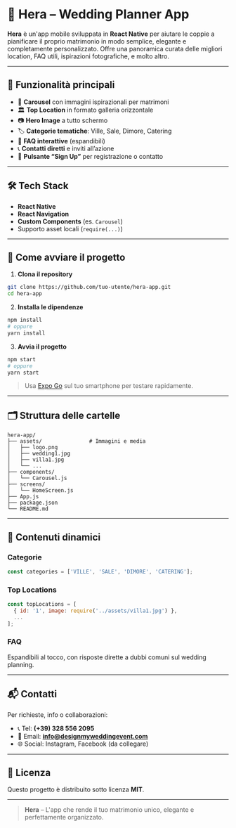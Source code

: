 # 👰 Hera – Wedding Planner App

**Hera** è un'app mobile sviluppata in **React Native** per aiutare le coppie a pianificare il proprio matrimonio in modo semplice, elegante e completamente personalizzato. Offre una panoramica curata delle migliori location, FAQ utili, ispirazioni fotografiche, e molto altro.

---

## 📲 Funzionalità principali

- 🎠 **Carousel** con immagini ispirazionali per matrimoni
- 🏛️ **Top Location** in formato galleria orizzontale
- 📷 **Hero Image** a tutto schermo
- 🏷️ **Categorie tematiche**: Ville, Sale, Dimore, Catering
- 💬 **FAQ interattive** (espandibili)
- 📞 **Contatti diretti** e inviti all’azione
- 📝 **Pulsante “Sign Up”** per registrazione o contatto

---

## 🛠 Tech Stack

- **React Native**
- **React Navigation**
- **Custom Components** (es. `Carousel`)
- Supporto asset locali (`require(...)`)

---

## 🚀 Come avviare il progetto

1. **Clona il repository**

```bash
git clone https://github.com/tuo-utente/hera-app.git
cd hera-app
```

2. **Installa le dipendenze**

```bash
npm install
# oppure
yarn install
```

3. **Avvia il progetto**

```bash
npm start
# oppure
yarn start
```

> Usa [Expo Go](https://expo.dev/client) sul tuo smartphone per testare rapidamente.

---

## 🗂️ Struttura delle cartelle

```
hera-app/
├── assets/               # Immagini e media
│   ├── logo.png
│   ├── wedding1.jpg
│   ├── villa1.jpg
│   └── ...
├── components/
│   └── Carousel.js
├── screens/
│   └── HomeScreen.js
├── App.js
├── package.json
└── README.md
```

---

## 📁 Contenuti dinamici

### Categorie

```js
const categories = ['VILLE', 'SALE', 'DIMORE', 'CATERING'];
```

### Top Locations

```js
const topLocations = [
  { id: '1', image: require('../assets/villa1.jpg') },
  ...
];
```

### FAQ

Espandibili al tocco, con risposte dirette a dubbi comuni sul wedding planning.

---

## 📬 Contatti

Per richieste, info o collaborazioni:

- 📞 Tel: **(+39) 328 556 2095**
- 📧 Email: **info@designmyweddingevent.com**
- 🌐 Social: Instagram, Facebook (da collegare)

---

## 🪪 Licenza

Questo progetto è distribuito sotto licenza **MIT**.

---

> **Hera** – L'app che rende il tuo matrimonio unico, elegante e perfettamente organizzato.